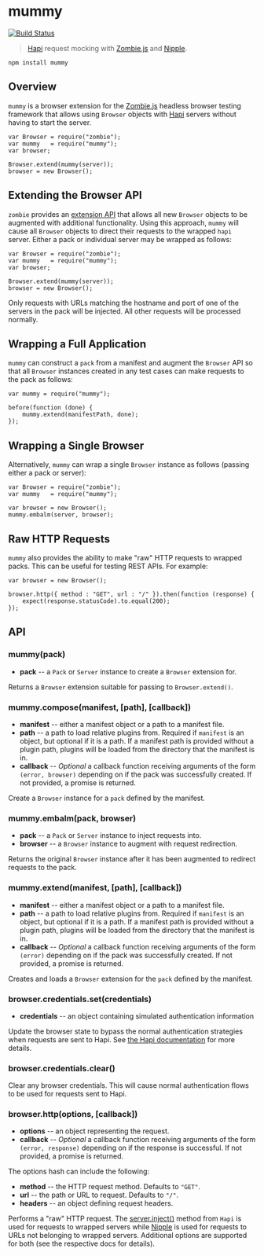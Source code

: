 mummy
=====

[![Build Status](https://travis-ci.org/jagoda/mummy.svg?branch=master)](https://travis-ci.org/jagoda/mummy)

> [Hapi][hapi] request mocking with [Zombie.js][zombie] and [Nipple][nipple].

	npm install mummy

## Overview

`mummy` is a browser extension for the [Zombie.js][zombie] headless browser
testing framework that allows using `Browser` objects with [Hapi][hapi] servers
without having to start the server.

	var Browser = require("zombie");
	var mummy   = require("mummy");
	var browser;
	
	Browser.extend(mummy(server));
	browser = new Browser();

## Extending the Browser API

`zombie` provides an [extension API][zombie-ext] that allows all new `Browser`
objects to be augmented with additional functionality. Using this approach,
`mummy` will cause all `Browser` objects to direct their requests to the wrapped
`hapi` server. Either a pack or individual server may be wrapped as follows:

	var Browser = require("zombie");
	var mummy   = require("mummy");
	var browser;
	
	Browser.extend(mummy(server));
	browser = new Browser();

Only requests with URLs matching the hostname and port of one of the servers
in the pack will be injected. All other requests will be processed normally.

## Wrapping a Full Application

`mummy` can construct a `pack` from a manifest and augment the `Browser` API
so that all `Browser` instances created in any test cases can make requests to
the pack as follows:

	var mummy = require("mummy");

	before(function (done) {
		mummy.extend(manifestPath, done);
	});

## Wrapping a Single Browser

Alternatively, `mummy` can wrap a single `Browser` instance as follows (passing
either a pack or server):

	var Browser = require("zombie");
	var mummy   = require("mummy");

	var browser = new Browser();
	mummy.embalm(server, browser);

## Raw HTTP Requests

`mummy` also provides the ability to make "raw" HTTP requests to wrapped packs.
This can be useful for testing REST APIs. For example:

	var browser = new Browser();

	browser.http({ method : "GET", url : "/" }).then(function (response) {
		expect(response.statusCode).to.equal(200);
	});

## API

### mummy(pack)

 + **pack** -- a `Pack` or `Server` instance to create a `Browser` extension
     for.

Returns a `Browser` extension suitable for passing to `Browser.extend()`.

### mummy.compose(manifest, [path], [callback])

 + **manifest** -- either a manifest object or a path to a manifest file.
 + **path** -- a path to load relative plugins from. Required if `manifest` is
     an object, but optional if it is a path. If a manifest path is provided
     without a plugin path, plugins will be loaded from the directory that the
     manifest is in.
 + **callback** -- _Optional_ a callback function receiving arguments of the
     form `(error, browser)` depending on if the pack was successfully created.
     If not provided, a promise is returned.

Create a `Browser` instance for a `pack` defined by the manifest.

### mummy.embalm(pack, browser)

 + **pack** -- a `Pack` or `Server` instance to inject requests into.
 + **browser** -- a `Browser` instance to augment with request redirection.

Returns the original `Browser` instance after it has been augmented to redirect
requests to the pack.

### mummy.extend(manifest, [path], [callback])

 + **manifest** -- either a manifest object or a path to a manifest file.
 + **path** -- a path to load relative plugins from. Required if `manifest` is
     an object, but optional if it is a path. If a manifest path is provided
     without a plugin path, plugins will be loaded from the directory that the
     manifest is in.
 + **callback** -- _Optional_ a callback function receiving arguments of the
     form `(error)` depending on if the pack was successfully created. If not
     provided, a promise is returned.

Creates and loads a `Browser` extension for the `pack` defined by the manifest.

### browser.credentials.set(credentials)

 + **credentials** -- an object containing simulated authentication information

Update the browser state to bypass the normal authentication strategies when
requests are sent to Hapi. See [the Hapi documentation][hapi-inject] for more
details.

### browser.credentials.clear()

Clear any browser credentials. This will cause normal authentication flows to
be used for requests sent to Hapi.

### browser.http(options, [callback])

 + **options** -- an object representing the request.
 + **callback** -- _Optional_ a callback function receiving arguments of the
   form `(error, response)` depending on if the response is successful. If not
   provided, a promise is returned.

The options hash can include the following:

 + **method** -- the HTTP request method. Defaults to `"GET"`.
 + **url** -- the path or URL to request. Defaults to `"/"`.
 + **headers** -- an object defining request headers.

Performs a "raw" HTTP request. The [server.inject()][hapi-inject] method from
`Hapi` is used for requests to wrapped servers while [Nipple][nipple] is used
for requests to URLs not belonging to wrapped servers. Additional options are
supported for both (see the respective docs for details).

[hapi]: https://github.com/spumko/hapi "Hapi"
[hapi-inject]: https://github.com/hapijs/hapi/blob/master/docs/Reference.md#serverinjectoptions-callback "server.inject()"
[nipple]: https://github.com/hapijs/nipple "Nipple"
[zombie]: https://github.com/assaf/zombie "Zombie.js"
[zombie-ext]: https://github.com/assaf/zombie/tree/master/doc/new#extending-the-browser "Zombie Extensions"
